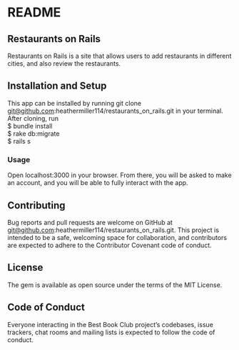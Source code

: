 # README

## Restaurants on Rails
Restaurants on Rails is a site that allows users to add restaurants in different cities, and also review the restaurants. 

## Installation and Setup
This app can be installed by running git clone git@github.com:heathermiller114/restaurants_on_rails.git in your terminal. <br>
After cloning, run <br>
$ bundle install <br>
$ rake db:migrate <br>
$ rails s

### Usage
Open localhost:3000 in your browser. From there, you will be asked to make an account, and you will be able to fully interact with the app. 

## Contributing
Bug reports and pull requests are welcome on GitHub at git@github.com:heathermiller114/restaurants_on_rails.git. This project is intended to be a safe, welcoming space for collaboration, and contributors are expected to adhere to the Contributor Covenant code of conduct.

## License
The gem is available as open source under the terms of the MIT License.

## Code of Conduct
Everyone interacting in the Best Book Club project’s codebases, issue trackers, chat rooms and mailing lists is expected to follow the code of conduct.
